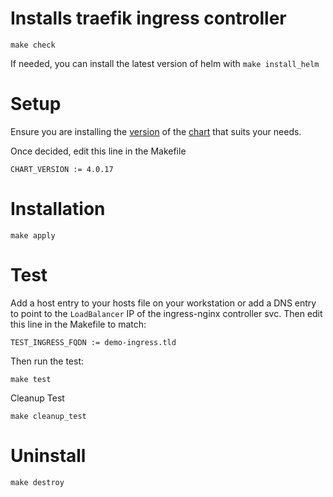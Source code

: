 # Installs traefik ingress controller

```shell
make check
```

If needed, you can install the latest version of helm with `make install_helm`

# Setup

Ensure you are installing the [version](https://github.com/traefik/traefik-helm-chart/tags) of the [chart](https://github.com/traefik/traefik-helm-chart) that suits your needs.

Once decided, edit this line in the Makefile

```
CHART_VERSION := 4.0.17
```

# Installation

```shell
make apply
```

# Test

Add a host entry to your hosts file on your workstation or add a DNS entry to point to the `LoadBalancer` IP
of the ingress-nginx controller svc. Then edit this line in the Makefile to match:

```
TEST_INGRESS_FQDN := demo-ingress.tld
```

Then run the test:

```shell
make test
```

Cleanup Test

```shell
make cleanup_test
```

# Uninstall

```shell
make destroy
```
